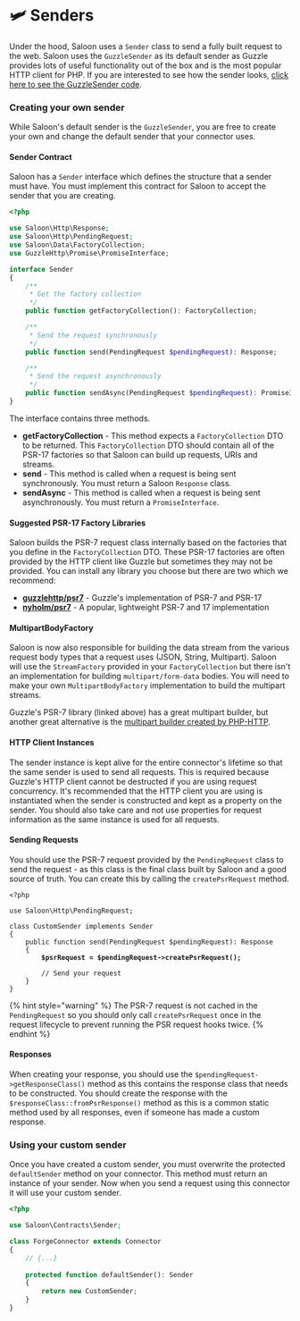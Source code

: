 # 🛩 Senders

Under the hood, Saloon uses a `Sender` class to send a fully built request to the web. Saloon uses the `GuzzleSender` as its default sender as Guzzle provides lots of useful functionality out of the box and is the most popular HTTP client for PHP. If you are interested to see how the sender looks, [click here to see the GuzzleSender code](https://github.com/saloonphp/saloon/blob/v3/src/Http/Senders/GuzzleSender.php).

### Creating your own sender

While Saloon's default sender is the `GuzzleSender`, you are free to create your own and change the default sender that your connector uses.&#x20;

#### Sender Contract

Saloon has a `Sender` interface which defines the structure that a sender must have. You must implement this contract for Saloon to accept the sender that you are creating.&#x20;

```php
<?php

use Saloon\Http\Response;
use Saloon\Http\PendingRequest;
use Saloon\Data\FactoryCollection;
use GuzzleHttp\Promise\PromiseInterface;

interface Sender
{
    /**
     * Get the factory collection
     */
    public function getFactoryCollection(): FactoryCollection;

    /**
     * Send the request synchronously
     */
    public function send(PendingRequest $pendingRequest): Response;

    /**
     * Send the request asynchronously
     */
    public function sendAsync(PendingRequest $pendingRequest): PromiseInterface;
}
```

The interface contains three methods.

* **getFactoryCollection** - This method expects a `FactoryCollection` DTO to be returned. This `FactoryCollection` DTO should contain all of the PSR-17 factories so that Saloon can build up requests, URIs and streams.
* **send** - This method is called when a request is being sent synchronously. You must return a Saloon `Response` class.
* **sendAsync** - This method is called when a request is being sent asynchronously. You must return a `PromiseInterface`.&#x20;

#### Suggested PSR-17 Factory Libraries

Saloon builds the PSR-7 request class internally based on the factories that you define in the `FactoryCollection` DTO. These PSR-17 factories are often provided by the HTTP client like Guzzle but sometimes they may not be provided. You can install any library you choose but there are two which we recommend:

* [**guzzlehttp/psr7**](https://github.com/guzzle/psr7) - Guzzle's implementation of PSR-7 and PSR-17
* [**nyholm/psr7**](https://github.com/Nyholm/psr7) - A popular, lightweight PSR-7 and 17 implementation

#### MultipartBodyFactory

Saloon is now also responsible for building the data stream from the various request body types that a request uses (JSON, String, Multipart). Saloon will use the `StreamFactory` provided in your `FactoryCollection` but there isn't an implementation for building `multipart/form-data` bodies. You will need to make your own `MultipartBodyFactory` implementation to build the multipart streams.

Guzzle's PSR-7 library (linked above) has a great multipart builder, but another great alternative is the [multipart builder created by PHP-HTTP](https://github.com/php-http/multipart-stream-builder).

#### HTTP Client Instances

The sender instance is kept alive for the entire connector's lifetime so that the same sender is used to send all requests. This is required because Guzzle's HTTP client cannot be destructed if you are using request concurrency. It's recommended that the HTTP client you are using is instantiated when the sender is constructed and kept as a property on the sender. You should also take care and not use properties for request information as the same instance is used for all requests.

#### Sending Requests

You should use the PSR-7 request provided by the `PendingRequest` class to send the request - as this class is the final class built by Saloon and a good source of truth. You can create this by calling the `createPsrRequest` method.

<pre class="language-php"><code class="lang-php">&#x3C;?php

use Saloon\Http\PendingRequest;

class CustomSender implements Sender
{
    public function send(PendingRequest $pendingRequest): Response
    {
<strong>        $psrRequest = $pendingRequest->createPsrRequest();
</strong>        
        // Send your request
    }
}
</code></pre>

{% hint style="warning" %}
The PSR-7 request is not cached in the `PendingRequest` so you should only call `createPsrRequest` once in the request lifecycle to prevent running the PSR request hooks twice.
{% endhint %}

#### Responses

When creating your response, you should use the `$pendingRequest->getResponseClass()` method as this contains the response class that needs to be constructed. You should create the response with the `$responseClass::fromPsrResponse()` method as this is a common static method used by all responses, even if someone has made a custom response.

### Using your custom sender

Once you have created a custom sender, you must overwrite the protected `defaultSender` method on your connector. This method must return an instance of your sender. Now when you send a request using this connector it will use your custom sender.

```php
<?php

use Saloon\Contracts\Sender;

class ForgeConnector extends Connector
{
    // {...}
    
    protected function defaultSender(): Sender
    {
        return new CustomSender;
    }
}
```
